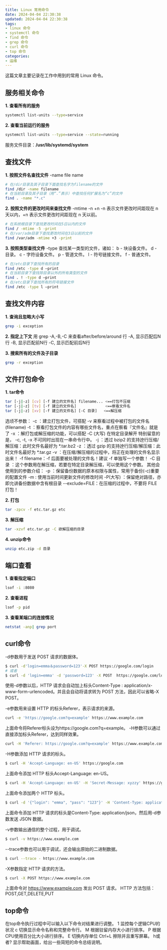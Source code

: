 ```yaml
---
title: Linux 常用命令
date: 2024-04-04 22:30:38
updated: 2024-04-04 22:30:38
tags:
- linux 命令
- systemctl 命令
- find 命令
- grep 命令
- curl 命令
- top 命令
categories: 
- 运维
---
```


这篇文章主要记录在工作中用到的常用 Linux 命令。

<!-- more -->
## 服务相关命令
**1. 查看所有的服务**

```bash
systemctl list-units --type=service
```

**2. 查看当前运行的服务**

```bash
systemctl list-units --type=service --state=running
```

服务文件目录：**/usr/lib/systemd/system**

## 查找文件
**1. 按照文件名查找文件**
-name file name

```bash
# 在/dir目录及其子目录下面查找名字为filename的文件
find /dir -name filename
# 在当前目录及其子目录（用“.”表示）中查找任何扩展名为“c”的文件
find . -name "*.c" 
```

**2. 按照文件的更改时间来查找文件**
-mtime -n +n
-n 表示文件更改时间距现在 n 天以内，+n 表示文件更改时间距现在 n 天以前。

```bash
# 在系统根目录下查找更改时间在5日以内的文件
find / -mtime -5 -print
# 在/var/adm目录下查找更改时间在3日以前的文件
find /var/adm -mtime +3 -print
```
**3. 按照类型查找文件**
-type
查找某一类型的文件，诸如：
b - 块设备文件。
d - 目录。
c - 字符设备文件。
p - 管道文件。
l - 符号链接文件。
f - 普通文件。

```bash
# 在/etc目录下查找所有的目录
find /etc -type d –print 
# 在当前目录下查找除目录以外的所有类型的文件
find . ! -type d –print 
# 在/etc目录下查找所有的符号链接文件
find /etc -type l –print 
```

## 查找文件内容
**1. 查询且忽略大小写**

```bash
grep -i exception
```

**2. 指定上下文**
用 grep -A,-B,-C 来查看after/before/around 行
-A, 显示匹配后N行
-B, 显示匹配前N行
-C, 显示匹配前后N行

**3. 搜索所有的文件及子目录**

```bash
grep -r exception
```

## 文件打包命令
**1. tar命令**

```bash
tar [-j|-z] [cv] [-f 建立的文件名] filename... <==打包不压缩
tar [-j|-z] [tv] [-f 建立的文件名]             <==察看文件名
tar [-j|-z] [xv] [-f 建立的文件名] [-C 目录]   <==解压缩
```

选顷不参数：
-c  ：建立打包文件，可搭配 -v 来察看过程中被打包的文件名(filename)
-t  ：察看打包文件的内容有哪些文件名，重点在察看『文件名』就是了
-x  ：解打包或解压缩的功能，可以搭配 -C (大写) 在特定目录解开
      特别留意的是， -c, -t, -x 不可同时出现在一串命令行中。
-j  ：透过 bzip2 的支持迚行压缩/解压缩：此时文件名最好为 *.tar.bz2
-z  ：透过 gzip  的支持迚行压缩/解压缩：此时文件名最好为 *.tar.gz
-v  ：在压缩/解压缩的过程中，将正在处理的文件名显示出来！
-f filename：-f 后面要被处理的文件名！建议 -f 单独写一个参数！
-C 目录    ：这个参数用在解压缩，若要在特定目录解压缩，可以使用这个参数。
其他会使用到的参数介绍：
-p  ：保留备份数据的原本权限与属性，常用于备份(-c)重要的配置文件
-m  : 使用当前时间更新文件的修改时间
-P(大写)  ：保留绝对路径，亦即允讲备份数据中含有根目录
--exclude=FILE：在压缩的过程中，不要将 FILE 打包！ 

**2. 打包**

```bash
tar -zpcv -f etc.tar.gz etc
```

**3. 解压缩**

```bash
tar -xzvf etc.tar.gz -C 欲解压缩的目录
```

**4. unzip命令**

```bash
unzip etc.zip -d 目录
```

## 端口查看
**1. 查看指定端口**

```bash
lsof -i :8080
```

**2. 查看进程**

```bash
lsof -p pid
```

**3. 查看某端口的连接情况**

```bash
netstat -anp| grep port
```
## curl命令
-d参数用于发送 POST 请求的数据体。
```bash
$ curl -d'login=emma＆password=123'-X POST https://google.com/login
# 或者
$ curl -d 'login=emma' -d 'password=123' -X POST  https://google.com/login
```

使用-d参数以后，HTTP 请求会自动加上标头Content-Type : application/x-www-form-urlencoded。并且会自动将请求转为 POST 方法，因此可以省略-X POST。

-e参数用来设置 HTTP 的标头Referer，表示请求的来源。
```bash
curl -e 'https://google.com?q=example' https://www.example.com
```
上面命令将Referer标头设为https://google.com?q=example。
-H参数可以通过直接添加标头Referer，达到同样效果。
```bash
curl -H 'Referer: https://google.com?q=example' https://www.example.com
```

-H参数添加 HTTP 请求的标头。
```bash
$ curl -H 'Accept-Language: en-US' https://google.com
```
上面命令添加 HTTP 标头Accept-Language: en-US。

```bash
$ curl -H 'Accept-Language: en-US' -H 'Secret-Message: xyzzy' https://google.com
```
上面命令添加两个 HTTP 标头。
```bash
$ curl -d '{"login": "emma", "pass": "123"}' -H 'Content-Type: application/json' https://google.com/login
```
上面命令添加 HTTP 请求的标头是Content-Type: application/json，然后用-d参数发送 JSON 数据。

-v参数输出通信的整个过程，用于调试。
```bash
$ curl -v https://www.example.com
```
--trace参数也可以用于调试，还会输出原始的二进制数据。
```bash
$ curl --trace - https://www.example.com
```

-X参数指定 HTTP 请求的方法。
```bash
$ curl -X POST https://www.example.com
```
上面命令对 https://www.example.com 发出 POST 请求。
HTTP 方法包括：POST,GET,DELETE,PUT

## top命令
在top命令执行过程中可以输入以下命令对结果进行调整。
1 监控每个逻辑CPU的状况
c 切换显示命令名称和完整命令行。
M 根据驻留内存大小进行排序。
P 根据CPU使用百分比大小进行排序。
E 切换内存单位
Ctrl+L 擦除并且重写屏幕。
h或者? 显示帮助画面，给出一些简短的命令总结说明。

